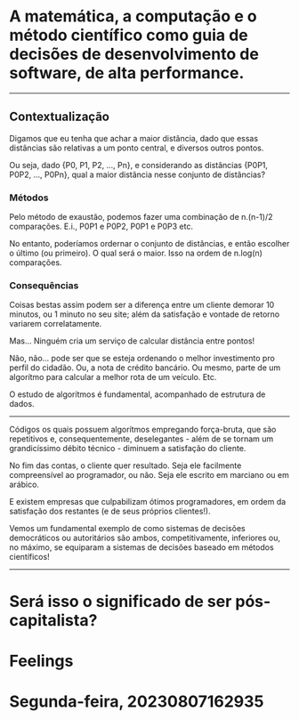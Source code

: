 # A matemática, a computação e o método científico como guia de decisões de desenvolvimento de software, de alta performance.

---------------------------------------------------------------------

## Contextualização

Digamos que eu tenha que achar a maior distância, dado que essas distâncias são relativas a um ponto central, e diversos outros pontos.

Ou seja, dado {P0, P1, P2, ..., Pn}, e considerando as distâncias {P0P1, P0P2, ..., P0Pn}, qual a maior distância nesse conjunto de distâncias?


### Métodos

Pelo método de exaustão, podemos fazer uma combinação de n.(n-1)/2 comparações. E.i., P0P1 e P0P2, P0P1 e P0P3 etc.

No entanto, poderíamos ordernar o conjunto de distâncias, e então escolher o último (ou primeiro). O qual será o maior. Isso na ordem de n.log(n) comparações.

### Consequências

Coisas bestas assim podem ser a diferença entre um cliente demorar 10 minutos, ou 1 minuto no seu site; além da satisfação e vontade de retorno variarem correlatamente.

Mas... Ninguém cria um serviço de calcular distância entre pontos!

Não, não... pode ser que se esteja ordenando o melhor investimento pro perfil do cidadão. Ou, a nota de crédito bancário. Ou mesmo, parte de um algorítmo para calcular a melhor rota de um veículo. Etc.

O estudo de algorítmos é fundamental, acompanhado de estrutura de dados.

--------------

Códigos os quais possuem algorítmos empregando força-bruta, que são repetitivos e, consequentemente, deselegantes - além de se tornam um grandicíssimo débito técnico - diminuem a satisfação do cliente.

No fim das contas, o cliente quer resultado. Seja ele facilmente compreensível ao programador, ou não. Seja ele escrito em marciano ou em arábico.

E existem empresas que culpabilizam ótimos programadores, em ordem da satisfação dos restantes (e de seus próprios clientes!).

Vemos um fundamental exemplo de como sistemas de decisões democráticos ou autoritários são ambos, competitivamente, inferiores ou, no máximo, se equiparam a sistemas de decisões baseado em métodos científicos!

---------------------

Será isso o significado de ser pós-capitalista?
=======
# Feelings

# Segunda-feira, 20230807162935

